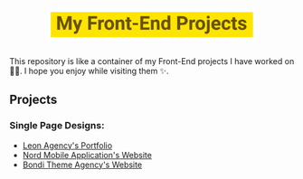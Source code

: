 <h1 align='center'>
    <img src='./img.svg' height='60px'>
</h1>

This repository is like a container of my Front-End projects I have worked on 👨‍💻. I hope you enjoy while visiting them ✨.

## Projects

### Single Page Designs:
* [Leon Agency's Portfolio](https://github.com/mohammad-jarabah/Leon-Agency-Portfolio)
* [Nord Mobile Application's Website](https://github.com/mohammad-jarabah/Nord-Mobile-Application-Website)
* [Bondi Theme Agency's Website](https://github.com/mohammad-jarabah/Bondi-Theme-Agency-Website)

